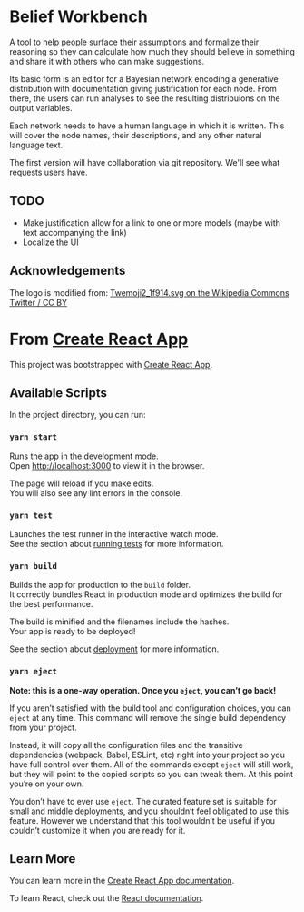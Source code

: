 Belief Workbench
=================

A tool to help people surface their assumptions and formalize their
reasoning so they can calculate how much they should believe in
something and share it with others who can make suggestions.

Its basic form is an editor for a Bayesian network encoding a
generative distribution with documentation giving justification for
each node. From there, the users can run analyses to see the resulting
distribuions on the output variables.

Each network needs to have a human language in which it is
written. This will cover the node names, their descriptions, and any
other natural language text.

The first version will have collaboration via git repository. We'll
see what requests users have.

TODO
----
* Make justification allow for a link to one or more models (maybe with text accompanying the link)
* Localize the UI

Acknowledgements
----------------
The logo is modified from: [Twemoji2_1f914.svg on the Wikipedia Commons](https://commons.wikimedia.org/wiki/File:Twemoji2_1f914.svg) [Twitter / CC BY](https://creativecommons.org/licenses/by/4.0)

From [Create React App](https://github.com/facebook/create-react-app)
=====================================================================

This project was bootstrapped with [Create React App](https://github.com/facebook/create-react-app).

## Available Scripts

In the project directory, you can run:

### `yarn start`

Runs the app in the development mode.<br />
Open [http://localhost:3000](http://localhost:3000) to view it in the browser.

The page will reload if you make edits.<br />
You will also see any lint errors in the console.

### `yarn test`

Launches the test runner in the interactive watch mode.<br />
See the section about [running tests](https://facebook.github.io/create-react-app/docs/running-tests) for more information.

### `yarn build`

Builds the app for production to the `build` folder.<br />
It correctly bundles React in production mode and optimizes the build for the best performance.

The build is minified and the filenames include the hashes.<br />
Your app is ready to be deployed!

See the section about [deployment](https://facebook.github.io/create-react-app/docs/deployment) for more information.

### `yarn eject`

**Note: this is a one-way operation. Once you `eject`, you can’t go back!**

If you aren’t satisfied with the build tool and configuration choices, you can `eject` at any time. This command will remove the single build dependency from your project.

Instead, it will copy all the configuration files and the transitive dependencies (webpack, Babel, ESLint, etc) right into your project so you have full control over them. All of the commands except `eject` will still work, but they will point to the copied scripts so you can tweak them. At this point you’re on your own.

You don’t have to ever use `eject`. The curated feature set is suitable for small and middle deployments, and you shouldn’t feel obligated to use this feature. However we understand that this tool wouldn’t be useful if you couldn’t customize it when you are ready for it.

## Learn More

You can learn more in the [Create React App documentation](https://facebook.github.io/create-react-app/docs/getting-started).

To learn React, check out the [React documentation](https://reactjs.org/).
